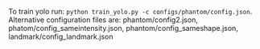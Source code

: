 
To train yolo run: ```python train_yolo.py -c configs/phantom/config.json```.  Alternative configuration files are: phantom/config2.json, phatom/config_sameintensity.json, phantom/config_sameshape.json, landmark/config_landmark.json
